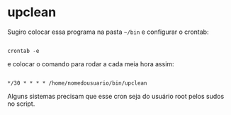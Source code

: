 # upclean 

Sugiro colocar essa programa na pasta ```~/bin``` e configurar o crontab:

```shell 

crontab -e

```

e colocar o comando para rodar a cada meia hora assim:

```shell

*/30 * * * * /home/nomedousuario/bin/upclean

```

Alguns sistemas precisam que esse cron seja do usuário root pelos sudos no script.
